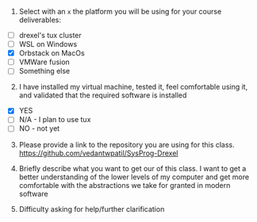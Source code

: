 1. Select with an `x` the platform you will be using for your course deliverables: 
- [ ] drexel's tux cluster
- [ ] WSL on Windows
- [x] Orbstack on MacOs
- [ ] VMWare fusion 
- [ ] Something else 

2. I have installed my virtual machine, tested it, feel comfortable using it, and validated that the required software is installed 
- [x] YES 
- [ ] N/A - I plan to use tux 
- [ ] NO - not yet

3. Please provide a link to the repository you are using for this class.
https://github.com/vedantwpatil/SysProg-Drexel

4. Briefly describe what you want to get our of this class. 
I want to get a better understanding of the lower levels of my computer and get more comfortable with the abstractions we take for granted in modern software 

5. Difficulty asking for help/further clarification 
